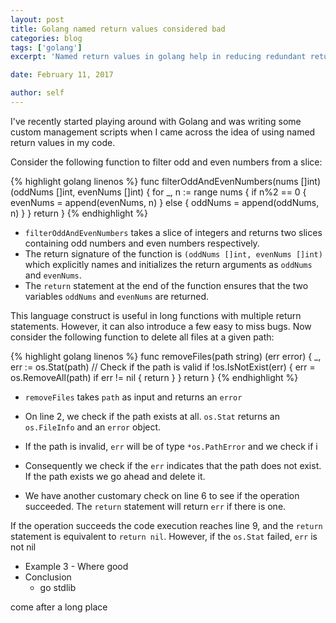```yaml
---
layout: post
title: Golang named return values considered bad
categories: blog
tags: ['golang']
excerpt: 'Named return values in golang help in reducing redundant return statements, but it might be the reason behind a bug creeping into your code without you realizing'

date: February 11, 2017

author: self
---
```


I've recently started playing around with Golang and was writing some custom management scripts when I came across the idea of using named return values in my code.

Consider the following function to filter odd and even numbers from a slice:

{% highlight golang linenos %}
func filterOddAndEvenNumbers(nums []int) (oddNums []int, evenNums []int) {
	for _, n := range nums {
		if n%2 == 0 {
			evenNums = append(evenNums, n)
		} else {
			oddNums = append(oddNums, n)
		}
	}
	return
}
{% endhighlight %}

* `filterOddAndEvenNumbers` takes a slice of integers and returns two slices containing odd numbers and even numbers respectively.
* The return signature of the function is `(oddNums []int, evenNums []int)` which explicitly names and initializes the return arguments as `oddNums` and `evenNums`.
* The `return` statement at the end of the function ensures that the two variables `oddNums` and `evenNums` are returned.

This language construct is useful in long functions with multiple return statements. However, it can also introduce a few easy to miss bugs. Now consider the following function to delete all files at a given path:

{% highlight golang linenos %}
func removeFiles(path string) (err error) {
	_, err := os.Stat(path) // Check if the path is valid
	if !os.IsNotExist(err) {
		err = os.RemoveAll(path)
		if err != nil {
			return
		}
	}
	return
}
{% endhighlight %}

* `removeFiles` takes `path` as input and returns an `error`
* On line 2, we check if the path exists at all. `os.Stat` returns an
  `os.FileInfo` and an `error` object.
* If the path is invalid, `err` will be of type `*os.PathError` and we check if i

* Consequently we check if the `err` indicates that the path does not exist. If the path exists we go ahead and delete it.
* We have another customary check on line 6 to see if the operation succeeded. The `return` statement will return `err` if there is one.

If the operation succeeds the code execution reaches line 9, and the `return` statement is equivalent to `return nil`. However, if the `os.Stat` failed, `err` is not nil




* Example 3 - Where good
* Conclusion
  * go stdlib

come after a long place
